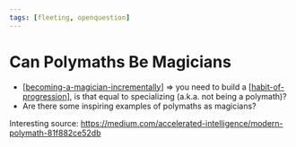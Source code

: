 ```yaml
---
tags: [fleeting, openquestion]
---
```


# Can Polymaths Be Magicians

- [[becoming-a-magician-incrementally]] => you need to build a [[habit-of-progression]], is that equal to specializing (a.k.a. not being a polymath)?
- Are there some inspiring examples of polymaths as magicians?

Interesting source: https://medium.com/accelerated-intelligence/modern-polymath-81f882ce52db

[//begin]: # "Autogenerated link references for markdown compatibility"
[becoming-a-magician-incrementally]: ../4-permanent/becoming-a-magician-incrementally "Becoming A Magician Incrementally"
[habit-of-progression]: ../3-literature/habit-of-progression "Habit of Progression"
[//end]: # "Autogenerated link references"